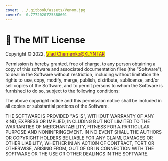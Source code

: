 ```yaml
---
cover: ../.gitbook/assets/Venom.jpg
coverY: -0.7772020725388601
---
```


# 📃 The MIT License

Copyright © 2022, [<mark style="color:purple;">Vlad Chernenko@KLYNTAR</mark>](https://klyntar.org)<mark style="color:purple;"></mark>

Permission is hereby granted, free of charge, to any person obtaining a copy of this software and associated documentation files (the "Software"), to deal in the Software without restriction, including without limitation the rights to use, copy, modify, merge, publish, distribute, sublicense, and/or sell copies of the Software, and to permit persons to whom the Software is furnished to do so, subject to the following conditions:

The above copyright notice and this permission notice shall be included in all copies or substantial portions of the Software.

THE SOFTWARE IS PROVIDED "AS IS", WITHOUT WARRANTY OF ANY KIND, EXPRESS OR IMPLIED, INCLUDING BUT NOT LIMITED TO THE WARRANTIES OF MERCHANTABILITY, FITNESS FOR A PARTICULAR PURPOSE AND NONINFRINGEMENT. IN NO EVENT SHALL THE AUTHORS OR COPYRIGHT HOLDERS BE LIABLE FOR ANY CLAIM, DAMAGES OR OTHER LIABILITY, WHETHER IN AN ACTION OF CONTRACT, TORT OR OTHERWISE, ARISING FROM, OUT OF OR IN CONNECTION WITH THE SOFTWARE OR THE USE OR OTHER DEALINGS IN THE SOFTWARE.
